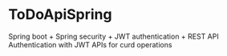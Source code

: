 # ToDoApiSpring
Spring boot + Spring security + JWT authentication + REST API
Authentication with JWT
APIs for curd operations
